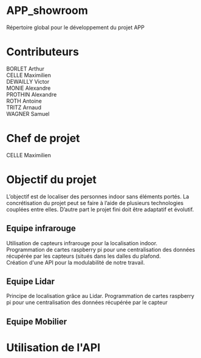 # APP_showroom
Répertoire global pour le développement du projet APP

# Contributeurs
BORLET Arthur<br>
CELLE Maximilien<br>
DEWAILLY Victor<br>
MONIE Alexandre<br>
PROTHIN Alexandre<br>
ROTH Antoine<br>
TRITZ Arnaud<br>
WAGNER Samuel<br>

# Chef de projet
CELLE Maximilien

# Objectif du projet
L’objectif est de localiser des personnes indoor sans éléments portés. La concrétisation du projet peut se faire à l’aide de plusieurs technologies couplées entre elles. D’autre part le projet fini doit être adaptatif et évolutif.

## Equipe infrarouge
Utilisation de capteurs infrarouge pour la localisation indoor.<br>
Programmation de cartes raspberry pi pour une centralisation des données récupérée par les capteurs (situés dans les dalles du plafond.<br>
Création d'une API pour la modulabilité de notre travail.

## Equipe Lidar
Principe de localisation grâce au Lidar.
Programmation de cartes raspberry pi pour une centralisation des données récupérée par le capteur

## Equipe Mobilier


# Utilisation de l'API
